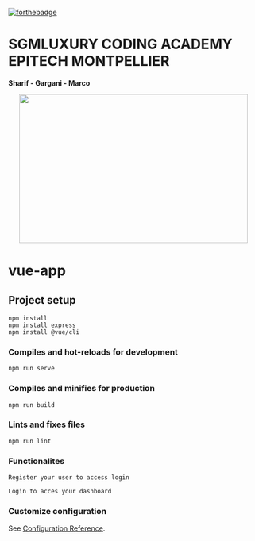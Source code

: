 [![forthebadge](https://forthebadge.com/images/badges/made-with-vue.svg)](https://forthebadge.com)


# SGMLUXURY **CODING ACADEMY EPITECH MONTPELLIER**

<div><p><strong>Sharif - Gargani - Marco</strong></div>

<p align="center">
  <img width="460" height="300" src="https://i.postimg.cc/yYQ7pTTz/Sanzzs-titre.png">
</p>


# vue-app

## Project setup

```
npm install
npm install express
npm install @vue/cli
```

### Compiles and hot-reloads for development

```
npm run serve
```

### Compiles and minifies for production

```
npm run build
```

### Lints and fixes files

```
npm run lint
```

### Functionalites

```
Register your user to access login
```

```
Login to acces your dashboard
```


### Customize configuration

See [Configuration Reference](https://cli.vuejs.org/config/).
